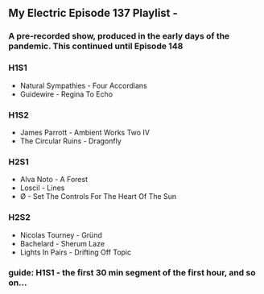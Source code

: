 ## My Electric Episode 137 Playlist -
### A pre-recorded show, produced in the early days of the pandemic. This continued until Episode 148

### H1S1
* Natural Sympathies - Four Accordians
* Guidewire - Regina To Echo

### H1S2
* James Parrott - Ambient Works Two IV
* The Circular Ruins - Dragonfly

### H2S1
* Alva Noto - A Forest
* Loscil - Lines
* Ø - Set The Controls For The Heart Of The Sun

### H2S2
* Nicolas Tourney - Gründ
* Bachelard - Sherum Laze
* Lights In Pairs - Drifting Off Topic

### guide: H1S1 - the first 30 min segment of the first hour, and so on...
